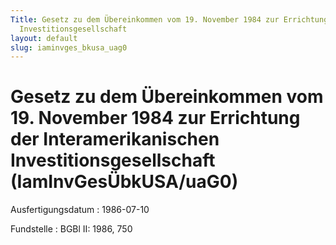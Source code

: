 ```yaml
---
Title: Gesetz zu dem Übereinkommen vom 19. November 1984 zur Errichtung der Interamerikanischen
  Investitionsgesellschaft
layout: default
slug: iaminvges_bkusa_uag0
---
```


# Gesetz zu dem Übereinkommen vom 19. November 1984 zur Errichtung der Interamerikanischen Investitionsgesellschaft (IamInvGesÜbkUSA/uaG0)

Ausfertigungsdatum
:   1986-07-10

Fundstelle
:   BGBl II: 1986, 750

